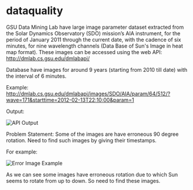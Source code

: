 # dataquality
GSU Data Mining Lab have large image parameter dataset extracted from the Solar Dynamics Observatory (SDO)
mission’s AIA instrument, for the period of January 2011 through the current date, with the cadence
of six minutes, for nine wavelength channels (Data Base of Sun's Image in heat map format). These images can be accessed using the web API:
http://dmlab.cs.gsu.edu/dmlabapi/

Database have images for around 9 years (starting from 2010 till date) with the interval of 6 minutes.

Example:
http://dmlab.cs.gsu.edu/dmlabapi/images/SDO/AIA/param/64/512/?wave=171&starttime=2012-02-13T22:10:00&param=1

Output:

![API Output](https://github.com/SONAMDAWANI/dataquality/blob/master/GitImages/APIExample.jpeg)

Problem Statement:
Some of the images are have erroneous 90 degree rotation. Need to find such images by giving their timestamps.

For example:

![Error Image Example](https://github.com/SONAMDAWANI/dataquality/blob/master/GitImages/ErrorImageExample.gif)


As we can see some images have erroneous rotation due to which Sun seems to rotate from up to down. So need to find these images.

